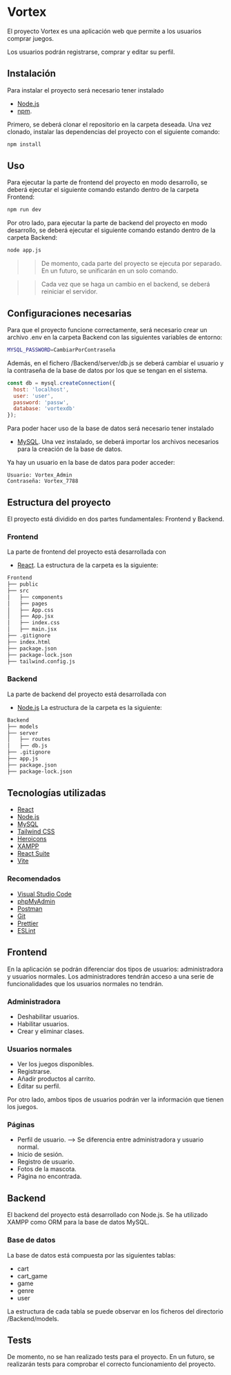 # Vortex

El proyecto Vortex es una aplicación web que permite a los usuarios comprar juegos. 

Los usuarios podrán registrarse, comprar y editar su perfil.

## Instalación

Para instalar el proyecto será necesario tener instalado
- [Node.js](https://nodejs.org/)
- [npm](https://www.npmjs.com/).

Primero, se deberá clonar el repositorio en la carpeta deseada. Una vez clonado, instalar las dependencias del proyecto con el siguiente comando: 

```bash
npm install
```

## Uso

Para ejecutar la parte de frontend del proyecto en modo desarrollo, se deberá ejecutar el siguiente comando estando dentro de la carpeta Frontend:

```bash
npm run dev
```

Por otro lado, para ejecutar la parte de backend del proyecto en modo desarrollo, se deberá ejecutar el siguiente comando estando dentro de la carpeta Backend:

```bash
node app.js
```

>> De momento, cada parte del proyecto se ejecuta por separado. En un futuro, se unificarán en un solo comando. 

>> Cada vez que se haga un cambio en el backend, se deberá reiniciar el servidor.

## Configuraciones necesarias

Para que el proyecto funcione correctamente, será necesario crear un archivo .env en la carpeta Backend con las siguientes variables de entorno:

```bash
MYSQL_PASSWORD=CambiarPorContraseña
```

Además, en el fichero /Backend/server/db.js se deberá cambiar el usuario y la contraseña de la base de datos por los que se tengan en el sistema.

```javascript
const db = mysql.createConnection({
  host: 'localhost',
  user: 'user',
  password: 'passw',
  database: 'vortexdb'
});
```

Para poder hacer uso de la base de datos será necesario tener instalado
- [MySQL](https://www.mysql.com/).
Una vez instalado, se deberá importar los archivos necesarios para la creación de la base de datos. 

Ya hay un usuario en la base de datos para poder acceder:

```Usuario
Usuario: Vortex_Admin
Contraseña: Vortex_7788
```

## Estructura del proyecto

El proyecto está dividido en dos partes fundamentales: Frontend y Backend.

### Frontend

La parte de frontend del proyecto está desarrollada con
- [React](https://es.reactjs.org/).
La estructura de la carpeta es la siguiente:

```bash
Frontend
├── public
├── src
│   ├── components
│   ├── pages
│   ├── App.css
│   ├── App.jsx
│   ├── index.css
│   ├── main.jsx
├── .gitignore
├── index.html
├── package.json
├── package-lock.json
├── tailwind.config.js
```

### Backend

La parte de backend del proyecto está desarrollada con
- [Node.js](https://nodejs.org/)
La estructura de la carpeta es la siguiente:

```bash
Backend
├── models
├── server
│   ├── routes
│   ├── db.js
├── .gitignore
├── app.js
├── package.json
├── package-lock.json
```

## Tecnologías utilizadas

- [React](https://es.reactjs.org/)
- [Node.js](https://nodejs.org/)
- [MySQL](https://www.mysql.com/)
- [Tailwind CSS](https://tailwindcss.com/)
- [Heroicons](https://heroicons.com/)
- [XAMPP](https://www.apachefriends.org/)
- [React Suite](https://rsuitejs.com/)
- [Vite](https://vitejs.dev/)

### Recomendados

- [Visual Studio Code](https://code.visualstudio.com/)
- [phpMyAdmin](https://www.phpmyadmin.net/)
- [Postman](https://www.postman.com/)
- [Git](https://git-scm.com/)
- [Prettier](https://prettier.io/)
- [ESLint](https://eslint.org/)

## Frontend

En la aplicación se podrán diferenciar dos tipos de usuarios: administradora y usuarios normales.
Los administradores tendrán acceso a una serie de funcionalidades que los usuarios normales no tendrán.

### Administradora

- Deshabilitar usuarios.
- Habilitar usuarios.
- Crear y eliminar clases.

### Usuarios normales

- Ver los juegos disponibles.
- Registrarse.
- Añadir productos al carrito.
- Editar su perfil.

Por otro lado, ambos tipos de usuarios podrán ver la información que tienen los juegos.

### Páginas

- Perfil de usuario. --> Se diferencia entre administradora y usuario normal.
- Inicio de sesión.
- Registro de usuario.
- Fotos de la mascota.
- Página no encontrada.

## Backend

El backend del proyecto está desarrollado con Node.js. Se ha utilizado XAMPP como ORM para la base de datos MySQL. 

### Base de datos

La base de datos está compuesta por las siguientes tablas:

- cart
- cart_game
- game
- genre
- user

La estructura de cada tabla se puede observar en los ficheros del directorio /Backend/models.

## Tests

De momento, no se han realizado tests para el proyecto. En un futuro, se realizarán tests para comprobar el correcto funcionamiento del proyecto.








